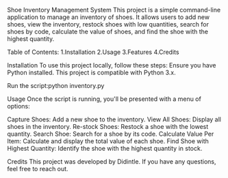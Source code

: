 Shoe Inventory Management System
This project is a simple command-line application to manage an inventory of shoes. It allows users to add new shoes, view the inventory, restock shoes with low quantities, search for shoes by code, calculate the value of shoes, and find the shoe with the highest quantity.

Table of Contents:
1.Installation
2.Usage
3.Features
4.Credits

Installation
To use this project locally, follow these steps:
Ensure you have Python installed. This project is compatible with Python 3.x.

Run the script:python inventory.py

Usage
Once the script is running, you'll be presented with a menu of options:

Capture Shoes: Add a new shoe to the inventory.
View All Shoes: Display all shoes in the inventory.
Re-stock Shoes: Restock a shoe with the lowest quantity.
Search Shoe: Search for a shoe by its code.
Calculate Value Per Item: Calculate and display the total value of each shoe.
Find Shoe with Highest Quantity: Identify the shoe with the highest quantity in stock.

Credits
This project was developed by Didintle. If you have any questions, feel free to reach out.
